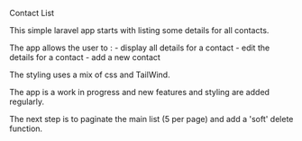 Contact List

This simple laravel app starts with listing some details for all contacts.

The app allows the user to :
    - display all details for a contact
    - edit the details for a contact
    - add a new contact

The styling uses a mix of css and TailWind.

The app is a work in progress and new features and styling are added regularly.

The next step is to paginate the main list (5 per page) and add a 'soft' delete function.

